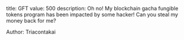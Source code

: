 title: GFT
value: 500
description: Oh no! My blockchain gacha fungible tokens program has been impacted by some hacker! Can you steal my money back for me?

Author: Triacontakai
